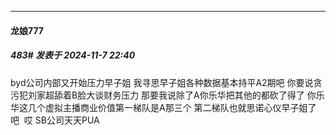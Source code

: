 ﻿
*****

####  龙娘777  
##### 483#       发表于 2024-11-7 22:40

byd公司内部又开始压力早子姐 我寻思早子姐各种数据基本持平A2期吧 你要说贪污犯刘家超舔着B脸大谈财务压力 那要我说除了A你乐华把其他的都砍了得了 你乐华这几个虚拟主播商业价值第一梯队是A那三个 第二梯队也就思诺心仪早子姐了吧  哎 SB公司天天PUA

